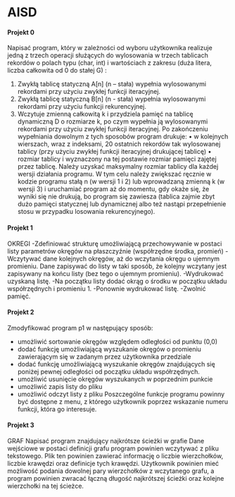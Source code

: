 # AISD
#### Projekt 0

Napisać program, który w zależności od wyboru użytkownika realizuje jedną z trzech operacji
służących do wylosowania w trzech tablicach rekordów o polach typu (char, int) i wartościach z
zakresu (duża litera, liczba całkowita od 0 do stałej G) :
1. Zwykłą tablicę statyczną A[n] (n – stała) wypełnia wylosowanymi rekordami przy użyciu
zwykłej funkcji iteracyjnej.
2. Zwykłą tablicę statyczną B[n] (n - stała) wypełnia wylosowanymi rekordami przy użyciu
funkcji rekurencyjnej.
3. Wczytuje zmienną całkowitą k i przydziela pamięć na tablicę dynamiczną D o rozmiarze k,
po czym wypełnia ją wylosowanymi rekordami przy użyciu zwykłej funkcji iteracyjnej.
Po zakończeniu wypełniania dowolnym z tych sposobów program drukuje:
• w kolejnych wierszach, wraz z indeksami, 20 ostatnich rekordów tak wylosowanej tablicy
(przy użyciu zwykłej funkcji iteracyjnej drukującej tablicę)
• rozmiar tablicy i wyznaczony na tej postawie rozmiar pamięci zajętej przez tablicę.
Należy uzyskać maksymalny rozmiar tablicy dla każdej wersji działania programu. W tym celu
należy zwiększać ręcznie w kodzie programu stałą n (w wersji 1 i 2) lub wprowadzaną zmienną k
(w wersji 3) i uruchamiać program aż do momentu, gdy okaże się, że wyniki się nie drukują, bo
program się zawiesza (tablica zajmie zbyt dużo pamięci statycznej lub dynamicznej albo też
nastąpi przepełnienie stosu w przypadku losowania rekurencyjnego). 

#### Projekt 1
OKREGI 
-Zdefiniować strukturę umożliwiającą przechowywanie w postaci listy parametrów okręgów na płaszczyźnie (współrzędne środka, promień) 
-Wczytywać dane kolejnych okręgów, aż do wczytania okręgu o ujemnym promieniu. Dane zapisywać do listy w taki sposób, że kolejny wczytany jest zapisywany na końcu listy (bez tego o ujemnym promieniu). 
-Wydrukować uzyskaną listę. 
-Na początku listy dodać okrąg o środku w początku układu współrzędnych i promieniu 1. 
-Ponownie wydrukować listę. 
-Zwolnić pamięć. 

#### Projekt 2
Zmodyfikować program p1 w następujący sposób:
- umożliwić sortowanie okręgów względem odległości od punktu (0,0)
- dodać funkcję umożliwiającą wyszukanie okręgów o promieniu zawierającym się w zadanym przez użytkownika przedziale
- dodać funkcję umożliwiającą wyszukanie okręgów znajdujących się poniżej pewnej odległości od początku układu współrzędnych.
- umożliwić usunięcie okręgów  wyszukanych w poprzednim punkcie
- umożliwić zapis listy do pliku
- umożliwić odczyt listy z pliku
Poszczególne funkcje programu powinny być dostępne z menu, z którego użytkownik poprzez wskazanie numeru funkcji, która go interesuje.

#### Projekt 3
GRAF
Napisać program znajdujący najkrótsze ścieżki w grafie
Dane wejściowe w postaci definicji grafu program powinien wczytywać z pliku tekstowego. Plik ten powinien zawierać informację o liczbie wierzchołków, liczbie krawędzi oraz definicje tych krawędzi.
Użytkownik powinien mieć możliwość podania dowolnej pary wierzchołków z wczytanego grafu, a program powinien zwracać łączną długość najkrótszej ścieżki oraz kolejne wierzchołki na tej ścieżce.


